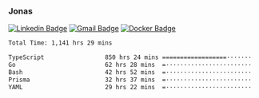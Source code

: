 ### Jonas
[![Linkedin Badge](https://img.shields.io/badge/-Jonas%20Neto-9933F7?style=flat-square&logo=Linkedin&logoColor=white&link=https://www.linkedin.com/in/jonas-nogueira-neto/)](https://www.linkedin.com/in/jonas-nogueira-neto/)
[![Gmail Badge](https://img.shields.io/badge/-nogueiraneto.jonas@gmail.com-9933F7?style=flat-square&logo=Gmail&logoColor=white&link=mailto:nogueiraneto.jonas@gmail.com)](mailto:nogueiraneto.jonas@gmail.com)
[![Docker Badge](https://img.shields.io/badge/-DockerHub-9933F7?style=flat-square&logo=Docker&logoColor=white&link=https://hub.docker.com/u/jonasssneto)](https://hub.docker.com/u/jonasssneto)


<!--START_SECTION:waka-->

```txt
Total Time: 1,141 hrs 29 mins

TypeScript                 850 hrs 24 mins ==================·······   73.78 %
Go                         62 hrs 28 mins  =························   05.42 %
Bash                       42 hrs 52 mins  =························   03.72 %
Prisma                     32 hrs 37 mins  =························   02.83 %
YAML                       29 hrs 22 mins  =························   02.55 %
```

<!--END_SECTION:waka-->
###
